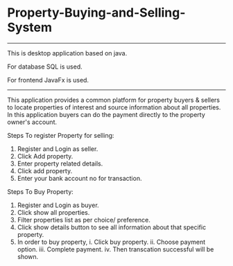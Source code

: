 # Property-Buying-and-Selling-System
------------------------------------------------------------------------------------------------

This is desktop application based on java.

For database SQL is used.

For frontend JavaFx is used.

------------------------------------------------------------------------------------------------

This  application provides a common platform for property buyers & sellers to locate properties of interest and source information about all properties.
In this application buyers can do the payment directly to the property owner's account.

Steps To register Property for selling:

1. Register and Login as seller.
2. Click Add property.
3. Enter property related details.
4. Click add property.
5. Enter your bank account no for transaction.




Steps To Buy Property:

1. Register and Login as buyer.
2. Click show all properties.
3. Filter properties list as per choice/ preference.
4. Click show details button to see all information about that specific property.
5. In order to buy property, 
   i.   Click buy property.
   ii.  Choose payment option. 
   iii. Complete payment. 
   iv.  Then transcation successful will be shown.
